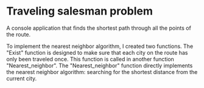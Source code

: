 # Traveling salesman problem
A console application that finds the shortest path through all the points of the route.

To implement the nearest neighbor algorithm, I created two functions. 
The "Exist" function is designed to make sure that each city on the route has only been traveled once. 
This function is called in another function "Nearest_neighbor". The "Nearest_neighbor" function directly 
implements the nearest neighbor algorithm: searching for the shortest distance from the current city.